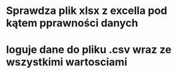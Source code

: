 # Sprawdza plik xlsx z excella pod kątem pprawności danych
# loguje dane do pliku .csv wraz ze wszystkimi wartosciami
